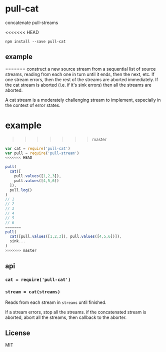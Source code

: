 # pull-cat

concatenate pull-streams

<<<<<<< HEAD
```shell
npm install --save pull-cat
```

## example
=======
construct a new source stream from a sequential list of source streams,
reading from each one in turn until it ends, then the next, etc.
If one stream errors, then the rest of the streams are aborted immediately.
If the cat stream is aborted (i.e. if it's sink errors) then all the streams
are aborted.

A cat stream is a moderately challenging stream to implement,
especially in the context of error states.

# example
>>>>>>> master

```js
var cat = require('pull-cat')
var pull = require('pull-stream')
<<<<<<< HEAD

pull(
  cat([
    pull.values([1,2,3]),
    pull.values([4,5,6])
  ]),
  pull.log()
)
// 1
// 2
// 3
// 4
// 5
// 6
=======
pull(
  cat([pull.values([1,2,3]), pull.values([4,5,6])]),
  sink...
)
>>>>>>> master
```


## api

### `cat = require('pull-cat')`

### `stream = cat(streams)`

Reads from each stream in `streams` until finished.

If a stream errors, stop all the streams.
if the concatenated stream is aborted, abort all the streams,
then callback to the aborter.

## License

MIT


